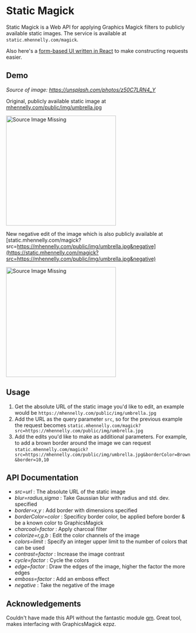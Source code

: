 # Static Magick

Static Magick is a Web API for applying Graphics Magick filters
to publicly available static images. The service is available
at ```static.mhennelly.com/magick```.

Also here's a [form-based UI written in React](https://static.mhennelly.com) to
make constructing requests easier.

## Demo

*Source of image: https://unsplash.com/photos/z50C7LRN4_Y*

Original, publicly available static image at [mhennelly.com/public/img/umbrella.jpg](https://mhennelly.com/public/img/umbrella.jpg)

<img src='https://mhennelly.com/public/img/umbrella.jpg' width='300px' alt='Source Image Missing'/>

New negative edit of the image which is also publicly available at
[static.mhennelly.com/magick?src=https://mhennelly.com/public/img/umbrella.jpg&negative](https://static.mhennelly.com/magick?src=https://mhennelly.com/public/img/umbrella.jpg&negative)

<img src='https://static.mhennelly.com/magick?src=https://mhennelly.com/public/img/umbrella.jpg&negative' width='300px' alt='Source Image Missing'/>

## Usage

1. Get the absolute URL of the static image you'd like to edit,
an example would be ```https://mhennelly.com/public/img/umbrella.jpg```
2. Add the URL as the query parameter ```src```, so for the
previous example the request becomes ```static.mhennelly.com/magick?src=https://mhennelly.com/public/img/umbrella.jpg```
3. Add the edits you'd like to make as additional parameters. For example, to add a brown
border around the image we can request 
```static.mhennelly.com/magick?src=https://mhennelly.com/public/img/umbrella.jpg&borderColor=Brown&border=10,10```

## API Documentation

- *src=url* : The absolute URL of the static image
- *blur=radius,sigma* : Take Gaussian blur with radius and std. dev. specified
- *border=x,y* : Add border with dimensions specified
- *borderColor=color* : Specificy border color, be applied before border & be a known color to
GraphicsMagick
- *charcoal=factor* : Apply charcoal filter
- *colorize=r,g,b* : Edit the color channels of the image
- *colors=limit* : Specify an integer upper limit to the number of colors that can be used
- *contrast=factor* : Increase the image contrast
- *cycle=factor* : Cycle the colors
- *edge=factor* : Draw the edges of the image, higher the factor the more edges
- *emboss=factor* : Add an emboss effect
- *negative* : Take the negative of the image

## Acknowledgements

Couldn't have made this API without the fantastic module [gm](https://aheckmann.github.io/gm/).
Great tool, makes interfacing with GraphicsMagick ezpz.

